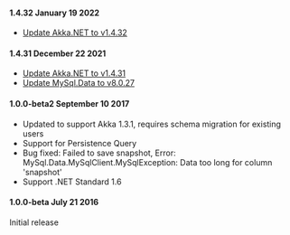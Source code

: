 #### 1.4.32 January 19 2022 ####
* [Update Akka.NET to v1.4.32](https://github.com/akkadotnet/akka.net/releases/tag/1.4.32)

#### 1.4.31 December 22 2021 ####
* [Update Akka.NET to v1.4.31](https://github.com/akkadotnet/akka.net/releases/tag/1.4.31)
* [Update MySql.Data to v8.0.27](https://github.com/akkadotnet/Akka.Persistence.MySql/pull/24)

#### 1.0.0-beta2 September 10 2017 ####
* Updated to support Akka 1.3.1, requires schema migration for existing users
* Support for Persistence Query
* Bug fixed: Failed to save snapshot, Error: MySql.Data.MySqlClient.MySqlException: Data too long for column 'snapshot'
* Support .NET Standard 1.6

#### 1.0.0-beta July 21 2016 ####
Initial release